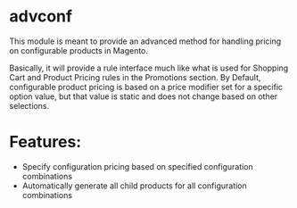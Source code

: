 advconf
=======

This module is meant to provide an advanced method for handling pricing on configurable products in Magento.

Basically, it will provide a rule interface much like what is used for Shopping Cart and Product Pricing rules in the Promotions section.
By Default, configurable product pricing is based on a price modifier set for a specific option value, but that value is static and does
not change based on other selections.

Features:
========

- Specify configuration pricing based on specified configuration combinations
- Automatically generate all child products for all configuration combinations
